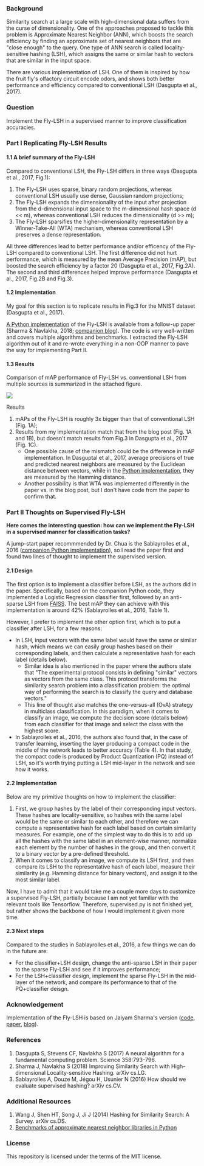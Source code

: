 ### Background

Similarity search at a large scale with high-dimensional data suffers from the curse of dimensionality. One of the approaches proposed to tackle this problem is Approximate Nearest Neighbor (ANN), which boosts the search efficiency by finding an approximate set of nearest neighbors that are "close enough" to the query. One type of ANN search is called locality-sensitive hashing (LSH), which assigns the same or similar hash to vectors that are similar in the input space. 

There are various implementation of LSH. One of them is inspired by how the fruit fly's olfactory circuit encode odors, and shows both better performance and efficiency compared to conventional LSH (Dasgupta et al., 2017). 

### Question
Implement the Fly-LSH in a supervised manner to improve classification accuracies. 

### Part I Replicating Fly-LSH Results

#### 1.1 A brief summary of the Fly-LSH
Compared to conventional LSH, the Fly-LSH differs in three ways (Dasgupta et al., 2017, Fig.1):
1. The Fly-LSH uses sparse, binary random projections, whereas conventional LSH usually use dense, Gaussian random projections;
2. The Fly-LSH expands the dimensionality of the input after projection from the d-dimensional input space to the m-dimensional hash space (d << m), whereas conventional LSH reduces the dimensionality (d >> m);
3. The Fly-LSH sparsifies the higher-dimensionality representation by a Winner-Take-All (WTA) mechanism, whereas conventional LSH preserves a dense representation. 

All three differences lead to better performance and/or efficency of the Fly-LSH compared to conventional LSH. The first difference did not hurt performance, which is measured by the mean Average Precision (mAP), but boosted the search efficiency by a factor 20 (Dasgupta et al., 2017, Fig.2A). The second and third differences helped improve performance (Dasgupta et al., 2017, Fig.2B and Fig.3). 

#### 1.2 Implementation
My goal for this section is to replicate results in Fig.3 for the MNIST dataset (Dasgupta et al., 2017). 

[A Python implementation](https://github.com/dataplayer12/Fly-LSH) of the Fly-LSH is available from a follow-up paper (Sharma & Navlakha, 2018; [companion blog](https://medium.com/@jaiyamsharma/efficient-nearest-neighbors-inspired-by-the-fruit-fly-brain-6ef8fed416ee)). The code is very well-written and covers multiple algorithms and benchmarks. I extracted the Fly-LSH algorithm out of it and re-wrote everything in a non-OOP manner to pave the way for implementing Part II.

#### 1.3 Results

Comparison of mAP performance of Fly-LSH vs. conventional LSH from multiple sources is summarized in the attached figure. 

![](https://lh3.googleusercontent.com/SRXMMvBR3WzJWQLZBIT3JVNvIiqcrD8ooM35gZ31RweI7L7mjDH42JChCfc5IEjt73kgG84ROejcyW_wulV0lmGquaLQBOYaJr_A-KRiNnWsLHaYfNCo-oalIIyg7jESSG4PRa-NG1qG2t3zL1WnFDIjw_l0jTGtnOLRE3pKMLvmEL8Qu3OimAwbLbUxlv9q0TPFg-j7hL6D1W9g-u3fHTx1wGwOGtN1VeBvT00iKULPw5_1gF48M_WSISU8KMBT5l7NRUpffFcV8E_fVlgwtluQM_Zsd9tfC4BDtyY-0hgZ20cQ2lxfjN9q0paFQLXHYhJJjXqXsFAuoCMAZz5dgiUerAUzfURIFXZlnNPGzvoB0Tf3K6KAB-1q8gm1ooC8qu5KRNLa_Q709PUa4X2qo5dpmeOqSkISAs6jaHORkJJvIw8F53W1plLk6RcgHzzHW2McC3MW92M1wXBWpjf2bDRPeWIKdcWzchB0X3BYAqOHrbXb5chb8JwKVPHMIrCuCC_lvia-2uL-jiSkYJU7sU8o-uBKNCNAPKnMcvm74bpMHzLMCMiLfHzqkZLOpWLvQVop-h76fheI7oHv-F8JJNDOKZomhVSXeIZIgTGt7DrE_EV4JqeCZdvUV2lbp4J2DAXZQAL2wA5G_OqYeJI-jFnzphbhPizw_9Y1t5a_7N29yKIVUh9SPbjU_c_g1UpP34JcjW6-0brOK74EAbktqdbLG_-w3Ko_Jme-nfhBRGqKB8W3=w1196-h549-no)

Results
1. mAPs of the Fly-LSH is roughly 3x bigger than that of conventional LSH (Fig. 1A); 
2. Results from my implementation match that from the blog post (Fig. 1A and 1B), but doesn't match results from Fig.3 in Dasgupta et al., 2017 (Fig. 1C).
    - One possible cause of the mismatch could be the difference in mAP implementation. In Dasguptal et al., 2017, average precisions of true and predicted nearest neighbors are measured by the Euclidean distance between vectors, while in the [Python implementation](https://github.com/dataplayer12/Fly-LSH), they are measured by the Hamming distance. 
    - Another possibility is that WTA was implemented differently in the paper vs. in the blog post, but I don't have code from the paper to confirm that. 

### Part II Thoughts on Supervised Fly-LSH

**Here comes the interesting question: how can we implement the Fly-LSH in a supervised manner for classification tasks?**

A jump-start paper recommmended by Dr. Chua is the Sablayrolles et al., 2016 ([companion Python implementation](https://github.com/facebookresearch/supervised-hashing-baselines/blob/master/main.py)), so I read the paper first and found two lines of thought to implement the supervised version. 

#### 2.1 Design
The first option is to implement a classifier before LSH, as the authors did in the paper. Specifically, based on the companion Python code, they implemented a Logistic Regression classifier first, followed by an anti-sparse LSH from [FAISS](https://github.com/facebookresearch/faiss). The best mAP they can achieve with this implementation is around 42% (Sablayrolles et al., 2016, Table 1). 

However, I prefer to implement the other option first, which is to put a classifier after LSH, for a few reasons: 
- In LSH, input vectors with the same label would have the same or similar hash, which means we can easily group hashes based on their corresponding labels, and then calculate a representative hash for each label (details below). 
    - Similar idea is also mentioned in the paper where the authors state that "The experimental protocol consists in defining "similar" vectors as vectors from the same class. This protocol transforms the similarity search problem into a classification problem: the optimal way of performing the search is to classify the query and database vectors."
    - This line of thought also matches the one-versus-all (OvA) strategy in multiclass classification. In this paradigm, when it comes to classify an image, we compute the decision score (details below) from each classifier for that image and select the class with the highest score. 
- In Sablayrolles et al., 2016, the authors also found that, in the case of transfer learning, inserting the layer producing a compact code in the middle of the network leads to better accuracy (Table 4). In that study, the compact code is produced by Product Quantization (PQ) instead of LSH, so it's worth trying putting a LSH mid-layer in the network and see how it works. 

#### 2.2 Implementation
Below are my primitive thoughts on how to implement the classifier: 
1. First, we group hashes by the label of their corresponding input vectors. These hashes are locality-sensitive, so hashes with the same label would be the same or similar to each other, and therefore we can compute a representative hash for each label based on certain similarity measures. For example, one of the simplest way to do this is to add up all the hashes with the same label in an element-wise manner, normalize each element by the number of hashes in the group, and then convert it to a binary vector by a pre-defined threshold. 
2. When it comes to classify an image, we compute its LSH first, and then compare its LSH to the representative hash of each label, measure their similarity (e.g. Hamming distance for binary vectors), and assign it to the most similar label. 

Now, I have to admit that it would take me a couple more days to customize a supervised Fly-LSH, partially because I am not yet familiar with the relevant tools like Tensorflow. Therefore, supervised.py is not finished yet, but rather shows the backbone of how I would implement it given more time. 

#### 2.3 Next steps
Compared to the studies in Sablayrolles et al., 2016, a few things we can do in the future are:
- For the classifier+LSH design, change the anti-sparse LSH in their paper to the sparse Fly-LSH and see if it improves performance; 
- For the LSH+classifier design, implement the sparse Fly-LSH in the mid-layer of the network, and compare its performance to that of the PQ+classifier deisgn. 

### Acknowledgement
Implementation of the Fly-LSH is based on Jaiyam Sharma's version ([code](https://github.com/dataplayer12/Fly-LSH), [paper](https://arxiv.org/abs/1812.01844), [blog](https://medium.com/@jaiyamsharma/efficient-nearest-neighbors-inspired-by-the-fruit-fly-brain-6ef8fed416ee)).

### References
1. Dasgupta S, Stevens CF, Navlakha S (2017) A neural algorithm for a fundamental computing problem. Science 358:793–796.
2. Sharma J, Navlakha S (2018) Improving Similarity Search with High-dimensional Locality-sensitive Hashing. arXiv cs.LG.
3. Sablayrolles A, Douze M, Jégou H, Usunier N (2016) How should we evaluate supervised hashing? arXiv cs.CV.

### Additional Resources
1. Wang J, Shen HT, Song J, Ji J (2014) Hashing for Similarity Search: A Survey. arXiv cs.DS.
2. [Benchmarks of approximate nearest neighbor libraries in Python](https://github.com/erikbern/ann-benchmarks)

### License
This repository is licensed under the terms of the MIT license.